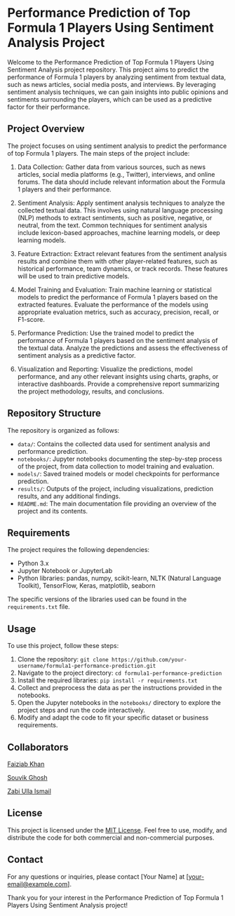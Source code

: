 # Performance Prediction of Top Formula 1 Players Using Sentiment Analysis Project

Welcome to the Performance Prediction of Top Formula 1 Players Using Sentiment Analysis project repository. This project aims to predict the performance of Formula 1 players by analyzing sentiment from textual data, such as news articles, social media posts, and interviews. By leveraging sentiment analysis techniques, we can gain insights into public opinions and sentiments surrounding the players, which can be used as a predictive factor for their performance.

## Project Overview

The project focuses on using sentiment analysis to predict the performance of top Formula 1 players. The main steps of the project include:

1. Data Collection: Gather data from various sources, such as news articles, social media platforms (e.g., Twitter), interviews, and online forums. The data should include relevant information about the Formula 1 players and their performance.

2. Sentiment Analysis: Apply sentiment analysis techniques to analyze the collected textual data. This involves using natural language processing (NLP) methods to extract sentiments, such as positive, negative, or neutral, from the text. Common techniques for sentiment analysis include lexicon-based approaches, machine learning models, or deep learning models.

3. Feature Extraction: Extract relevant features from the sentiment analysis results and combine them with other player-related features, such as historical performance, team dynamics, or track records. These features will be used to train predictive models.

4. Model Training and Evaluation: Train machine learning or statistical models to predict the performance of Formula 1 players based on the extracted features. Evaluate the performance of the models using appropriate evaluation metrics, such as accuracy, precision, recall, or F1-score.

5. Performance Prediction: Use the trained model to predict the performance of Formula 1 players based on the sentiment analysis of the textual data. Analyze the predictions and assess the effectiveness of sentiment analysis as a predictive factor.

6. Visualization and Reporting: Visualize the predictions, model performance, and any other relevant insights using charts, graphs, or interactive dashboards. Provide a comprehensive report summarizing the project methodology, results, and conclusions.

## Repository Structure

The repository is organized as follows:

- `data/`: Contains the collected data used for sentiment analysis and performance prediction.
- `notebooks/`: Jupyter notebooks documenting the step-by-step process of the project, from data collection to model training and evaluation.
- `models/`: Saved trained models or model checkpoints for performance prediction.
- `results/`: Outputs of the project, including visualizations, prediction results, and any additional findings.
- `README.md`: The main documentation file providing an overview of the project and its contents.

## Requirements

The project requires the following dependencies:

- Python 3.x
- Jupyter Notebook or JupyterLab
- Python libraries: pandas, numpy, scikit-learn, NLTK (Natural Language Toolkit), TensorFlow, Keras, matplotlib, seaborn

The specific versions of the libraries used can be found in the `requirements.txt` file.

## Usage

To use this project, follow these steps:

1. Clone the repository: `git clone https://github.com/your-username/formula1-performance-prediction.git`
2. Navigate to the project directory: `cd formula1-performance-prediction`
3. Install the required libraries: `pip install -r requirements.txt`
4. Collect and preprocess the data as per the instructions provided in the notebooks.
5. Open the Jupyter notebooks in the `notebooks/` directory to explore the project steps and run the code interactively.
6. Modify and adapt the code to fit your specific dataset or business requirements.

## Collaborators
[Faiziab Khan](https://github.com/Faiziab)

[Souvik Ghosh](https://github.com/souvikghosh2000)

[Zabi Ulla Ismail](https://github.com/zabi-32)

## License

This project is licensed under the [MIT License](LICENSE). Feel free to use, modify, and distribute the code for both commercial and non-commercial purposes.

## Contact

For any questions or inquiries, please contact [Your Name] at [your-email@example.com].

Thank you for your interest in the Performance Prediction of Top Formula 1 Players Using Sentiment Analysis project!
